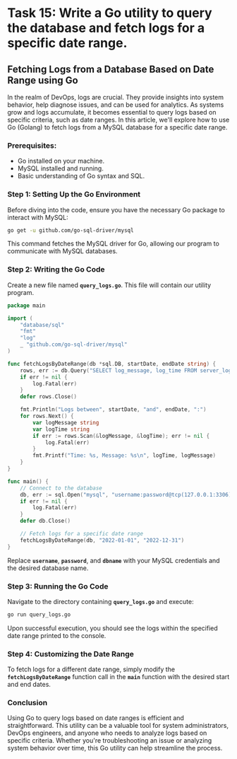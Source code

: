 # Task 15: Write a Go utility to query the database and fetch logs for a specific date range.

## **Fetching Logs from a Database Based on Date Range using Go**

In the realm of DevOps, logs are crucial. They provide insights into system behavior, help diagnose issues, and can be used for analytics. As systems grow and logs accumulate, it becomes essential to query logs based on specific criteria, such as date ranges. In this article, we'll explore how to use Go (Golang) to fetch logs from a MySQL database for a specific date range.

### **Prerequisites:**

- Go installed on your machine.
- MySQL installed and running.
- Basic understanding of Go syntax and SQL.

### **Step 1: Setting Up the Go Environment**

Before diving into the code, ensure you have the necessary Go package to interact with MySQL:

```bash
go get -u github.com/go-sql-driver/mysql
```

This command fetches the MySQL driver for Go, allowing our program to communicate with MySQL databases.

### **Step 2: Writing the Go Code**

Create a new file named **`query_logs.go`**. This file will contain our utility program.

```go
package main

import (
    "database/sql"
    "fmt"
    "log"
    _ "github.com/go-sql-driver/mysql"
)

func fetchLogsByDateRange(db *sql.DB, startDate, endDate string) {
    rows, err := db.Query("SELECT log_message, log_time FROM server_logs WHERE log_time BETWEEN ? AND ?", startDate, endDate)
    if err != nil {
        log.Fatal(err)
    }
    defer rows.Close()

    fmt.Println("Logs between", startDate, "and", endDate, ":")
    for rows.Next() {
        var logMessage string
        var logTime string
        if err := rows.Scan(&logMessage, &logTime); err != nil {
            log.Fatal(err)
        }
        fmt.Printf("Time: %s, Message: %s\n", logTime, logMessage)
    }
}

func main() {
    // Connect to the database
    db, err := sql.Open("mysql", "username:password@tcp(127.0.0.1:3306)/dbname")
    if err != nil {
        log.Fatal(err)
    }
    defer db.Close()

    // Fetch logs for a specific date range
    fetchLogsByDateRange(db, "2022-01-01", "2022-12-31")
}
```

Replace **`username`**, **`password`**, and **`dbname`** with your MySQL credentials and the desired database name.

### **Step 3: Running the Go Code**

Navigate to the directory containing **`query_logs.go`** and execute:

```bash
go run query_logs.go
```

Upon successful execution, you should see the logs within the specified date range printed to the console.

### **Step 4: Customizing the Date Range**

To fetch logs for a different date range, simply modify the **`fetchLogsByDateRange`** function call in the **`main`** function with the desired start and end dates.

### **Conclusion**

Using Go to query logs based on date ranges is efficient and straightforward. This utility can be a valuable tool for system administrators, DevOps engineers, and anyone who needs to analyze logs based on specific criteria. Whether you're troubleshooting an issue or analyzing system behavior over time, this Go utility can help streamline the process.